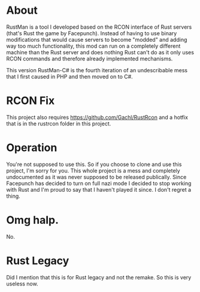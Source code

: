 # About
RustMan is a tool I developed based on the RCON interface of Rust servers (that's Rust the game by Facepunch). Instead of having to use binary modifications that would cause servers to become "modded" and adding way too much functionality, this mod can run on a completely different machine than the Rust server and does nothing Rust can't do as it only uses RCON commands and therefore already implemented mechanisms.

This version RustMan-C# is the fourth iteration of an undescribable mess that I first caused in PHP and then moved on to C#.

# RCON Fix
This project also requires https://github.com/Gachl/RustRcon and a hotfix that is in the rustrcon folder in this project.

# Operation
You're not supposed to use this. So if you choose to clone and use this project, I'm sorry for you.
This whole project is a mess and completely undocumented as it was never supposed to be released publically. Since Facepunch has decided to turn on full nazi mode I decided to stop working with Rust and I'm proud to say that I haven't played it since. I don't regret a thing.

# Omg halp.
No.

# Rust Legacy
Did I mention that this is for Rust legacy and not the remake. So this is very useless now.